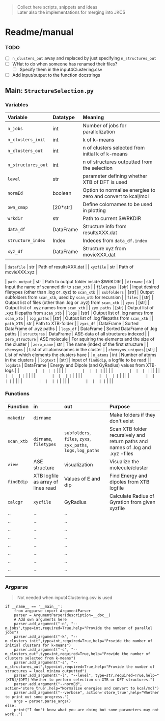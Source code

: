 > Collect here scripts, snippets and ideas  
> Later also the implementations for merging into JKCS

# Readme/manual

### TODO
- [ ] `n_clusters_out` away and replaced by just specifying `n_structures_out`
- [ ] WHat to do when someone has renamed their files?
  - [ ] Specify them in the input4Clustering.csv
- [ ] Add input/output to the function docstrings

## Main: `StructureSelection.py`

### Variables
| Variable          | Datatype        | Meaning        |
| :---------------- | :-------------- | :------------- |
| `n_jobs`          | int             | Number of jobs for parallelization |
| `n_clusters_init` | int             | k of k-means |
| `n_clusters_out`  | int             | n of clusters selected from initial k of k-means |
| `n_structures_out`| int             | n of structures outputted from the selection |
| `level`           | str             | parameter defining whether XTB of DFT is used |
| `normEd`          | boolean         | Option to normalise energies to zero and convert to kcal/mol |
| `own_cmap`        | [20*str]        | Define colornames to be used in plotting |
| `wrkdir`          | str             | Path to current $WRKDIR |
| `data_df`         | DataFrame       | Structure info from resultsXXX.dat |
| `structure_index` | Index           | Indeces from `data_df.index`|
| `xyz_df`          | DataFrame       | Structure xyz from movieXXX.dat |


| `datafile`        | str             | Path of resultsXXX.dat |
| `xyzfile`         | str             | Path of movieXXX.xyz |




| `path_output`     | str             | Path to output folder inside $WRKDIR |
| `dirname`         | str             | Input the name of scanned dir to `scan_xtb` |
| `filetypes`       | [str]           | Input desired filetypes (other than .log or .xyz) to `scan_xtb` |
| `subfolders`      | [str]           | Output subfolders from `scan_xtb`, used by `scan_xtb` for recursion |
| `files`           | [str]           | Output list of files (other than .log or .xyz) from `scan_xtb` |
| `zyxs`            | [str]           | Output list of .xyz names from `scan_xtb` |
| `zyx_paths`       | [str]           | Output list of .xyz filepaths from `scan_xtb` |
| `logs`            | [str]           | Output list of .log names from `scan_xtb` |
| `log_paths`       | [str]           | Output list of .log filepaths from `scan_xtb` |
| `path_XTB`        | str             | Path to XTB-folder |
| `zyxs_df`         | DataFrame       | Sorted DataFrame of .xyz paths |
| `logs_df`         | DataFrame       | Sorted DataFrame of .log paths |
| `structures`      | DataFrame       | ASE-data of all structures indexed |
| `zero_structure`  | ASE molecule    | For aquiring the elements and the size of the cluster |
| `zero_name`       | str             | The name (index) of the first structure |
| `chemsyms`        |                 | List of all atomsnames in the cluster |
| `chemsyms_uniques`| [str]           | List of which elements the clusters have |
| `n_atoms`         | int             | Number of atoms in the clusters |
| `logtext`         | [str]           | input of `findEdip`, a logfile to be read |
| `logdata`         | DataFrame       | Energy and Dipole (and GyRadius) values from XTB-logs |
| ``        |  |  |
| ``        |  |  |
| ``        |  |  |
| ``        |  |  |
| ``        |  |  |
| ``        |  |  |
| ``        |  |  |
| ``        |  |  |
| ``        |  |  |
| ``        |  |  |
| ``        |  |  |
| ``        |  |  |
| ``        |  |  |
| ``        |  |  |
| ``        |  |  |
| ``        |  |  |
| ``        |  |  |
| ``        |  |  |

### Functions
| Function       | in             | out            | Purpose        |
| :------------- | :------------- | :------------- | :------------- |
| `makedir` | `dirname` |  | Make folders if they don't exist |
| `scan_xtb` | `dirname`, `filetypes` | `subfolders`, `files`, `zyxs`, `zyx_paths`, `logs,log_paths` | Scan XTB folder recursively and return paths and names of .log and .xyz -files |
| `view` | ASE structure | visualization | Visualize the molecule/cluster |
| `findEdip` | XTB logfile as array of lines read | Values of E and dip | Find Energy and dipoles from XTB logfile |
| `calcgr` | `xyzfile` | GyRadius | Calculate Radius of Gyration from given xyzfile |
| `` | `` | `` |  |
| `` | `` | `` |  |
| `` | `` | `` |  |
| `` | `` | `` |  |
| `` | `` | `` |  |
| `` | `` | `` |  |
| `` | `` | `` |  |
| `` | `` | `` |  |




### Argparse
> Not needed when input4Clustering.csv is used
```python3
if __name__ == '__main__':
    from argparse import ArgumentParser
    parser = ArgumentParser(description=__doc__)
    # Add own arguments here
    parser.add_argument("-n", "--n_jobs",type=int,required=True,help="Provide the number of parallel jobs")
    parser.add_argument("-k", "--n_clusters_init",type=int,required=True,help="Provide the number of initial clusters for k-means")
    parser.add_argument("-c", "--n_clusters_out",type=int,required=True,help="Provide the number of clusters selected from k-means")
    parser.add_argument("-s", "--n_structures_out",type=int,required=True,help="Provide the number of structures = local minima outputted")
    parser.add_argument("-l", "--level", type=str,required=True,help="[XTB]/[DFT] Whether to perform selection on XTB or DFT structures.")
    parser.add_argument("--normEd", action='store_true',help="Normalise energies and convert to kcal/mol")
    parser.add_argument("--verbose", action='store_true',help="Whether to print out some progress.")
    args = parser.parse_args()
else:
    print("I don't know what you are doing but some parameters may not work..")
```
